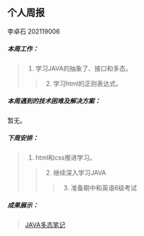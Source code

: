 ## 个人周报

李卓石 202119006

##### 本周工作：

>1. 学习JAVA的抽象了、接口和多态。
>>2. 学习html的正则表达式。

##### 本周遇到的技术困难及解决方案：

暂无。

##### 下周安排：

>1. html和css推进学习。
>>2. 继续深入学习JAVA
>>>3. 准备期中和英语6级考试


##### 成果展示：
>[JAVA多态笔记](https://gitee.com/Zhuoshi--Li/java-notes/blob/master/%E6%8A%BD%E8%B1%A1%E7%B1%BB~%E6%8E%A5%E5%8F%A3.java)
